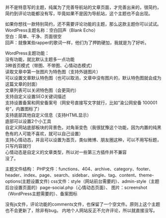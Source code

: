 并不是特意写的主题，纯属为了完善导航站的文章页面，才完善出来的，很简约，简约到评论功能都没有写，毕竟如果不是因为导航站，这个主题也不会出现。

如果你想找一款特别简约，还不需要评论功能的主题，那么这款主题你可以试试。
<br>
WordPress主题名称：空白回声（Blank Echo）<br>
空白：简单、干净、页面很空<br>
回声：就像某些rapper的歌词一样，他们为了押韵硬加，我就是为了好听。<br>

WordPress主题功能：<br>
没有功能，就比默认主题多一点功能<br>
3种首页模式（带图、不带图、心情动态模式）<br>
读取文章中第一张图片为特色图（支持外链图片）<br>
可以设置文章默认特色图（也可以取消，文章中没有图片的，默认特色图就会成为这篇文章的封面）<br>
文章列表可以关闭特色图（会更简约）<br>
支持自定义设置SEO关键词描述<br>
支持设置备案和网安备案号（网安号直接写文字就行，比如“渝公网安备 100001号”，内置图标了）<br>
支持底部其他自定义信息（支持HTML显示）<br>
底部可以设置2个小工具<br>
自定义网站底部板块的背景色，对角渐变色（我很犹豫这个功能，因为内置的纯黑色有的人可能不喜欢，就可以自己设置）<br>
支持心情动态，并且可以设置为首页，类似微博、朋友圈这种，可以不用写标题，只写内容就行<br>
心情动态是自定义的文章类型，所以对一些第三方插件并不兼容<br>
没了。

主题文件结构：
PHP文件：functions、404、archive、category、footer、header、index、page、search、sidebar、single、tag、content、theme-options(主题设置文件)
css文件：style（网站前台需要的）、admin-style（主题后台设置页面的）page-social.php（心情动态页面）、
图片：screenshot（WordPress主题需要的）、备案图标

没有js文件，评论功能的comments文件，也保留了一个空文件。原则上这个主题也不会更新了，除非有bug。
内地个人网站反正不允许评论，所以就直接没写。

